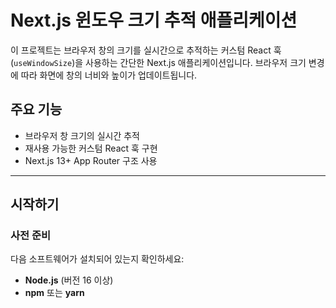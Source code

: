 # Next.js 윈도우 크기 추적 애플리케이션

이 프로젝트는 브라우저 창의 크기를 실시간으로 추적하는 커스텀 React 훅(`useWindowSize`)을 사용하는 간단한 Next.js 애플리케이션입니다. 브라우저 크기 변경에 따라 화면에 창의 너비와 높이가 업데이트됩니다.

## 주요 기능
- 브라우저 창 크기의 실시간 추적
- 재사용 가능한 커스텀 React 훅 구현
- Next.js 13+ App Router 구조 사용

---

## 시작하기

### 사전 준비
다음 소프트웨어가 설치되어 있는지 확인하세요:
- **Node.js** (버전 16 이상)
- **npm** 또는 **yarn**
